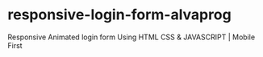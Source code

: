 # responsive-login-form-alvaprog
Responsive Animated login form Using HTML CSS &amp; JAVASCRIPT | Mobile First
